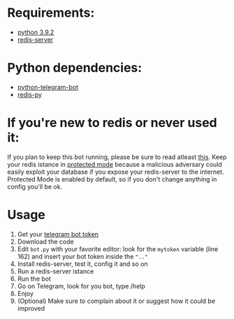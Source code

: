 # Requirements:
* [python 3.9.2](https://www.python.org/)
* [redis-server](https://redis.io/topics/quickstart)
# Python dependencies:
* [python-telegram-bot](https://github.com/python-telegram-bot/python-telegram-bot)
* [redis-py](https://github.com/andymccurdy/redis-py)

# If you're new to redis or never used it:
If you plan to keep this bot running, please be sure to read atleast [this](https://redis.io/topics/memory-optimization#memory-allocation).
Keep your redis istance in [protected mode](https://redis.io/topics/security) because a malicious adversary could easily exploit your database if you expose your redis-server to the internet. Protected Mode is enabled by default, so if you don't change anything in config you'll be ok. 

# Usage
1. Get your [telegram bot token](https://core.telegram.org/bots#creating-a-new-bot)
2. Download the code
3. Edit ``bot.py`` with your favorite editor: look for the ``mytoken`` variable (line 162) and insert your bot token inside the ``".."``
4. Install redis-server, test it, config it and so on
5. Run a redis-server istance
6. Run the bot
7. Go on Telegram, look for you bot, type /help
8. Enjoy
9. (Optional) Make sure to complain about it or suggest how it could be improved
